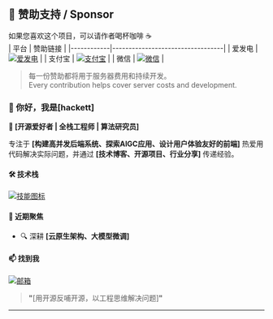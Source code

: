 ## 💖 赞助支持 / Sponsor
如果您喜欢这个项目，可以请作者喝杯咖啡 ☕  
| 平台       | 赞助链接                          |
|------------|----------------------------------|
| 爱发电     | [![爱发电](https://img.shields.io/badge/-点击支持-FFDD00?style=flat-square&logo=alipay&logoColor=000)](https://afdian.com/a/mxcos) |
| 支付宝     | [![支付宝](https://img.shields.io/badge/-扫码赞助-00A0E9?style=flat-square&logo=alipay&logoColor=white)](https://sponsor.mxcos.com/assets/images/qrcode/alipay.png) |
| 微信       | [![微信](https://img.shields.io/badge/-扫码赞助-07C160?style=flat-square&logo=wechat&logoColor=white)](https://sponsor.mxcos.com/assets/images/qrcode/wechat.png) |

> 每一份赞助都将用于服务器费用和持续开发。  
> Every contribution helps cover server costs and development.

### **👋 你好，我是[hackett]**  
**🚀 [开源爱好者 | 全栈工程师 | 算法研究员]**   

专注于 **[构建高并发后端系统、探索AIGC应用、设计用户体验友好的前端]** 
热爱用代码解决实际问题，并通过 **[技术博客、开源项目、行业分享]** 传递经验。  

#### **🛠️ 技术栈**  
[![技能图标](https://skillicons.dev/icons?i=cpp,java,flutter,py,react,docker,github,html)](https://skillicons.dev)  

#### **🌱 近期聚焦**  
- 🔍 深耕 **[云原生架构、大模型微调]**

#### **📫 找到我**  
[![邮箱](https://img.shields.io/badge/-Email-D14836?style=flat&logo=gmail&logoColor=white)](mailto:hackettice@hotmail.com)  

> **"**[用开源反哺开源，以工程思维解决问题]**"**  

---
